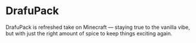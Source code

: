 # DrafuPack
DrafuPack is refreshed take on Minecraft — staying true to the vanilla vibe, but with just the right amount of spice to keep things exciting again.

